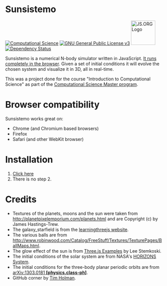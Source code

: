 Sunsistemo
==========

[![Computational Science](http://preview.computationalscience.nl/wp-content/uploads/2014/09/computationalsciencelogo-fc-trans-300x100.png)](http://uva.computationalscience.nl/)
[![GNU General Public License v3](https://www.gnu.org/graphics/gplv3-127x51.png)](https://www.gnu.org/licenses/gpl.html)
<a href="https://js.org" target="_blank" title="JS.ORG | JavaScript Community">
<img src="https://logo.js.org/dark_tiny.png" width="77" alt="JS.ORG Logo"/></a>
[![Dependency Status](https://david-dm.org/sunsistemo/sunsistemo.svg)](https://david-dm.org/sunsistemo/sunsistemo)

Sunsistemo is a numerical N-body simulator written in JavaScript.
[It runs completely in the browser](https://sunsistemo.js.org/). Given a set of
initial conditions it will evolve the chosen system and visualize it in 3D, all
in real-time.

This was a project done for the course "Introduction to Computational Science"
as part of the
[Computational Science Master program](http://gss.uva.nl/future-msc-students/information-sciences/content27/computational-science.html).

# Browser compatibility

Sunsistemo works great on:
* Chrome (and Chromium based browsers)
* Firefox
* Safari (and other WebKit browser)

# Installation

1. [Click here](https://sunsistemo.js.org/)
2. There is no step 2.

# Credits

* Textures of the planets, moons and the sun were taken from
<http://planetpixelemporium.com/planets.html> and are Copyright (c) by James
Hastings-Trew.
* The galaxy_starfield is from the
[learningthreejs website](http://learningthreejs.com/blog/2013/09/16/how-to-make-the-earth-in-webgl/).
* The various balls are from
<http://www.robinwood.com/Catalog/FreeStuff/Textures/TexturePages/BallMaps.html>.
* The glow effect of the sun is from
[Three.js Examples](https://stemkoski.github.io/Three.js/Simple-Glow.html) by
Lee Stemkoski.
* The initial conditions of the solar system are from NASA's
[HORIZONS System](http://ssd.jpl.nasa.gov/horizons.cgi).
* The initial conditions for the three-body planar periodic orbits are from
[arXiv:1303.0181 **[physics.class-ph]**](http://arxiv.org/abs/1303.0181).
* GitHub corner by [Tim Holman](http://tholman.com/github-corners/).
